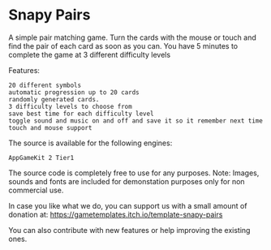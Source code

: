 # Snapy Pairs

A simple pair matching game. Turn the cards with the mouse or touch and find the pair of each card as soon as you can. You have 5 minutes to complete the game at 3 different difficulty levels

Features:

    20 different symbols
    automatic progression up to 20 cards
    randomly generated cards.
    3 difficulty levels to choose from
    save best time for each difficulty level
    toggle sound and music on and off and save it so it remember next time
    touch and mouse support

The source is available for the following engines:

    AppGameKit 2 Tier1
    
The source code is completely free to use for any purposes.
Note: Images, sounds and fonts are included for demonstation purposes only for non commercial use.

In case you like what we do, you can support us with a small amount of donation at:
https://gametemplates.itch.io/template-snapy-pairs

You can also contribute with new features or help improving the existing ones.
